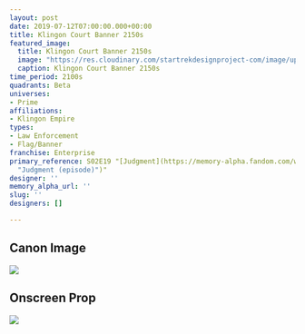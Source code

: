 ```yaml
---
layout: post
date: 2019-07-12T07:00:00.000+00:00
title: Klingon Court Banner 2150s
featured_image:
  title: Klingon Court Banner 2150s
  image: "https://res.cloudinary.com/startrekdesignproject-com/image/upload/v1562983935/KlingonCourtBanner2150s.png"
  caption: Klingon Court Banner 2150s
time_period: 2100s
quadrants: Beta
universes:
- Prime
affiliations:
- Klingon Empire
types:
- Law Enforcement
- Flag/Banner
franchise: Enterprise
primary_reference: S02E19 "[Judgment](https://memory-alpha.fandom.com/wiki/Judgment
  "Judgment (episode)")"
designer: ''
memory_alpha_url: ''
slug: ''
designers: []

---
```

## Canon Image

![](https://res.cloudinary.com/startrekdesignproject-com/image/upload/v1562983934/ENT-2x19-Klingon-Court-Banner-2150s1.jpg)

## Onscreen Prop

![](https://res.cloudinary.com/startrekdesignproject-com/image/upload/v1562983934/KlingonCourtBanner2150s_Prop.jpg)